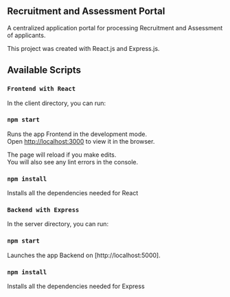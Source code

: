 ## Recruitment and Assessment Portal

A centralized application portal for processing Recruitment and Assessment of applicants.

This project was created with React.js and Express.js.

## Available Scripts

### `Frontend with React`
In the client directory, you can run:

### `npm start`

Runs the app Frontend in the development mode.<br />
Open [http://localhost:3000](http://localhost:3000) to view it in the browser.

The page will reload if you make edits.<br />
You will also see any lint errors in the console.

### `npm install`

Installs all the dependencies needed for React


### `Backend with Express`
In the server directory, you can run:

### `npm start`

Launches the app Backend on [http://localhost:5000].<br />

### `npm install`

Installs all the dependencies needed for Express
